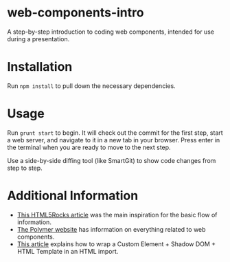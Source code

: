 web-components-intro
====================

A step-by-step introduction to coding web components, intended for use during a presentation.


Installation
============

Run `npm install` to pull down the necessary dependencies.


Usage
=====

Run `grunt start` to begin. It will check out the commit for the first step, start a web server, and navigate to it in a new tab in your browser. Press enter in the terminal when you are ready to move to the next step.

Use a side-by-side diffing tool (like SmartGit) to show code changes from step to step.


Additional Information
======================

* [This HTML5Rocks article](http://www.html5rocks.com/en/tutorials/webcomponents/customelements/) was the main inspiration for the basic flow of information.
* [The Polymer website](http://www.polymer-project.org/) has information on everything related to web components.
* [This article](http://robdodson.me/blog/2013/08/20/exploring-html-imports/) explains how to wrap a Custom Element + Shadow DOM + HTML Template in an HTML import.
